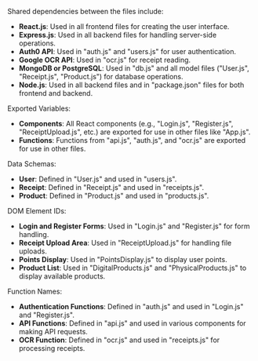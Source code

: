 Shared dependencies between the files include:

- **React.js**: Used in all frontend files for creating the user interface.
- **Express.js**: Used in all backend files for handling server-side operations.
- **Auth0 API**: Used in "auth.js" and "users.js" for user authentication.
- **Google OCR API**: Used in "ocr.js" for receipt reading.
- **MongoDB or PostgreSQL**: Used in "db.js" and all model files ("User.js", "Receipt.js", "Product.js") for database operations.
- **Node.js**: Used in all backend files and in "package.json" files for both frontend and backend.

Exported Variables:

- **Components**: All React components (e.g., "Login.js", "Register.js", "ReceiptUpload.js", etc.) are exported for use in other files like "App.js".
- **Functions**: Functions from "api.js", "auth.js", and "ocr.js" are exported for use in other files.

Data Schemas:

- **User**: Defined in "User.js" and used in "users.js".
- **Receipt**: Defined in "Receipt.js" and used in "receipts.js".
- **Product**: Defined in "Product.js" and used in "products.js".

DOM Element IDs:

- **Login and Register Forms**: Used in "Login.js" and "Register.js" for form handling.
- **Receipt Upload Area**: Used in "ReceiptUpload.js" for handling file uploads.
- **Points Display**: Used in "PointsDisplay.js" to display user points.
- **Product List**: Used in "DigitalProducts.js" and "PhysicalProducts.js" to display available products.

Function Names:

- **Authentication Functions**: Defined in "auth.js" and used in "Login.js" and "Register.js".
- **API Functions**: Defined in "api.js" and used in various components for making API requests.
- **OCR Function**: Defined in "ocr.js" and used in "receipts.js" for processing receipts.